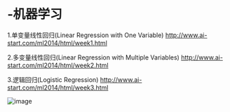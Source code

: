 # -机器学习
1.单变量线性回归(Linear Regression with One Variable)
http://www.ai-start.com/ml2014/html/week1.html

2.多变量线性回归(Linear Regression with Multiple Variables)
http://www.ai-start.com/ml2014/html/week2.html

3.逻辑回归(Logistic Regression)
http://www.ai-start.com/ml2014/html/week3.html


![image](https://github.com/Hayden-z/ML/blob/master/images/6590923ac94130a979a8ca1d911b68a3.png)
 

